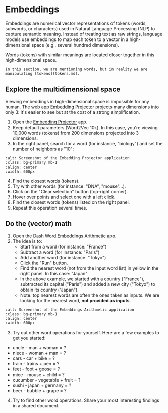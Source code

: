# Embeddings

Embeddings are numerical vector representations of tokens (words, subwords, or characters) used in Natural Language Processing (NLP) to capture semantic meaning. Instead of treating text as raw strings, language models use embeddings to map each token to a vector in a high-dimensional space (e.g., several hundred dimensions).

Words (tokens) with similar meanings are located closer together in this high-dimensional space.


```{note}
In this section, we are mentioning words, but in reality we are manipulating [tokens](tokens.md).
```

## Explore the multidimensional space

Viewing embeddings in high-dimensional space is impossible for any human. The web app [Embedding Projector](https://projector.tensorflow.org/) projects many dimensions into only 3: it's easier to see but at the cost of a strong simplification.

1. Open the [Embedding Projector](https://projector.tensorflow.org/) app.
2. Keep default parameters (Word2Vec 10k). In this case, you're viewing 10,000 words (tokens) from 200 dimensions projected into 3 dimensions.
3. In the right panel, search for a word (for instance, "biology") and set the number of neighbors as "10":

```{image} img/embedding_projector.png
:alt: Screenshot of the Embedding Projector application
:class: bg-primary mb-1
:align: center
:width: 600px
```

4. Find the closest words (tokens).
5. Try with other words (for instance: "DNA", "mouse"...).
6. Click on the "Clear selection" button (top-right corner).
7. Hover over points and select one with a left click.
8. Find the closest words (tokens) listed on the right panel.
9. Repeat this operation several times.


## Do the (vector) math

1. Open the [Dash Word Embeddings Arithmetic](https://dash.gallery/dash-word-arithmetic/) app.
2. The idea is to:
    - Start from a word (for instance: "France")
    - Subtract a word (for instance: "Paris")
    - Add another word (for instance: "Tokyo")
    - Click the "Run" button.
    - Find the nearest word (not from the input word list) in yellow in the right panel. In this case: "Japan"
    - In the above example, we started with a country ("France"), subtracted its capital ("Paris") and added a new city ("Tokyo") to obtain its country ("Japan").
    - Note: top nearest words are often the ones taken as inputs. We are looking for the nearest word, **not provided as inputs**.


```{image} img/embeddings_arithmetic.png
:alt: Screenshot of the Embeddings Arithmetic application
:class: bg-primary mb-1
:align: center
:width: 600px
```

3. Try out other word operations for yourself. Here are a few examples to get you started:
- uncle - man + woman = ?
- niece - woman + man = ?
- cars - car + bike = ?
- train - trains + pen = ?
- feet - foot + goose = ?
- mice - mouse + child = ?
- cucumber - vegetable + fruit = ?
- sushi - japan + germany = ?
- beer - bubble + grape = ?
4. Try to find other word operations. Share your most interesting findings in a shared document.
